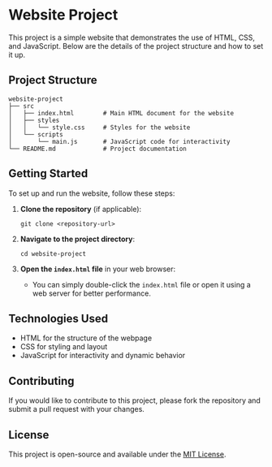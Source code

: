 # Website Project

This project is a simple website that demonstrates the use of HTML, CSS, and JavaScript. Below are the details of the project structure and how to set it up.

## Project Structure

```
website-project
├── src
│   ├── index.html        # Main HTML document for the website
│   ├── styles
│   │   └── style.css     # Styles for the website
│   └── scripts
│       └── main.js       # JavaScript code for interactivity
└── README.md             # Project documentation
```

## Getting Started

To set up and run the website, follow these steps:

1. **Clone the repository** (if applicable):
   ```
   git clone <repository-url>
   ```

2. **Navigate to the project directory**:
   ```
   cd website-project
   ```

3. **Open the `index.html` file** in your web browser:
   - You can simply double-click the `index.html` file or open it using a web server for better performance.

## Technologies Used

- HTML for the structure of the webpage
- CSS for styling and layout
- JavaScript for interactivity and dynamic behavior

## Contributing

If you would like to contribute to this project, please fork the repository and submit a pull request with your changes.

## License

This project is open-source and available under the [MIT License](LICENSE).